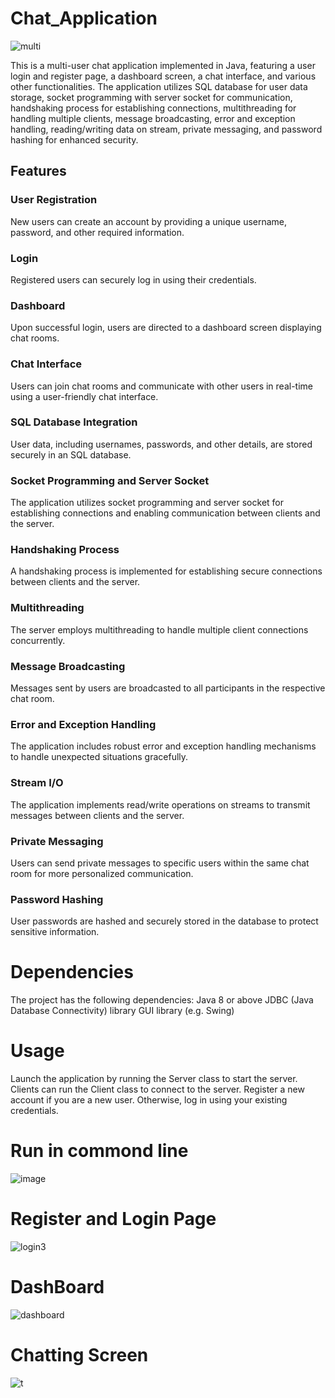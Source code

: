 # Chat_Application

![multi](https://github.com/Nehakumari27/Chat_Application/assets/138155534/6076a133-2abe-4022-8743-368771800d99)



This is a multi-user chat application implemented in Java, featuring a user login and register page, a dashboard screen, a chat interface, and various other functionalities. The application utilizes SQL database for user data storage, socket programming with server socket for communication, handshaking process for establishing connections, multithreading for handling multiple clients, message broadcasting, error and exception handling, reading/writing data on stream, private messaging, and password hashing for enhanced security.
## Features

### User Registration
New users can create an account by providing a unique username, password, and other required information.
### Login
Registered users can securely log in using their credentials.
### Dashboard
Upon successful login, users are directed to a dashboard screen displaying chat rooms.
### Chat Interface
Users can join chat rooms and communicate with other users in real-time using a user-friendly chat interface.
### SQL Database Integration
User data, including usernames, passwords, and other details, are stored securely in an SQL database.
### Socket Programming and Server Socket
The application utilizes socket programming and server socket for establishing connections and enabling communication between clients and the server.
### Handshaking Process
A handshaking process is implemented for establishing secure connections between clients and the server.
### Multithreading
The server employs multithreading to handle multiple client connections concurrently.
### Message Broadcasting
Messages sent by users are broadcasted to all participants in the respective chat room.
### Error and Exception Handling
The application includes robust error and exception handling mechanisms to handle unexpected situations gracefully.
### Stream I/O
The application implements read/write operations on streams to transmit messages between clients and the server.
### Private Messaging
Users can send private messages to specific users within the same chat room for more personalized communication.
### Password Hashing
User passwords are hashed and securely stored in the database to protect sensitive information.
# Dependencies

The project has the following dependencies:
Java 8 or above JDBC (Java Database Connectivity) library GUI library (e.g. Swing)
# Usage

Launch the application by running the Server class to start the server.
Clients can run the Client class to connect to the server.
Register a new account if you are a new user. Otherwise, log in using your existing credentials.
# Run in commond line

![image](https://github.com/Nehakumari27/Chat_Application/assets/138155534/86aedd24-02a4-443b-9849-314e42bba4a5)

# Register and Login Page

![login3](https://github.com/Nehakumari27/Chat_Application/assets/138155534/d978252a-3b4a-49b4-80aa-9c26e1d6db79)
# DashBoard

![dashboard](https://github.com/Nehakumari27/Chat_Application/assets/138155534/3f97ca13-bba9-4691-8805-9078927626ec)
# Chatting Screen

![t](https://github.com/Nehakumari27/Chat_Application/assets/138155534/9fa1cc74-1ef8-4451-9492-8099d8c1fef6)

